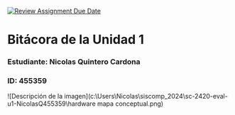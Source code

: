 [![Review Assignment Due Date](https://classroom.github.com/assets/deadline-readme-button-22041afd0340ce965d47ae6ef1cefeee28c7c493a6346c4f15d667ab976d596c.svg)](https://classroom.github.com/a/WfEJSxe8)
# Bitácora de la Unidad 1

### Estudiante:  Nicolas Quintero Cardona
### ID:  455359

![Descripción de la imagen](c:\Users\Nicolas\siscomp_2024\sc-2420-eval-u1-NicolasQ455359\hardware mapa conceptual.png)
